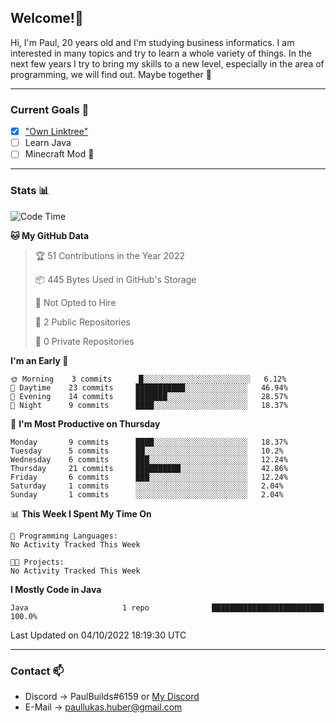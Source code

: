 ## Welcome!👋

Hi, I'm Paul, 20 years old and I'm studying business informatics. I am interested in many topics and try to learn a whole variety of things. In the next few years I try to bring my skills to a new level, especially in the area of programming, we will find out.
Maybe together 🤙

---
### Current Goals 🥅

- [X] ["Own Linktree"](https://paul-lukashuber.de/)
- [ ] Learn Java
- [ ] Minecraft Mod 👀

---
### Stats 📊

<!--START_SECTION:waka-->
![Code Time](http://img.shields.io/badge/Code%20Time-25%20hrs%2032%20mins-blue)

**🐱 My GitHub Data** 

> 🏆 51 Contributions in the Year 2022
 > 
> 📦 445 Bytes Used in GitHub's Storage 
 > 
> 🚫 Not Opted to Hire
 > 
> 📜 2 Public Repositories 
 > 
> 🔑 0 Private Repositories  
 > 
**I'm an Early 🐤** 

```text
🌞 Morning    3 commits      █░░░░░░░░░░░░░░░░░░░░░░░░   6.12% 
🌆 Daytime    23 commits     ███████████░░░░░░░░░░░░░░   46.94% 
🌃 Evening    14 commits     ███████░░░░░░░░░░░░░░░░░░   28.57% 
🌙 Night      9 commits      ████░░░░░░░░░░░░░░░░░░░░░   18.37%

```
📅 **I'm Most Productive on Thursday** 

```text
Monday       9 commits      ████░░░░░░░░░░░░░░░░░░░░░   18.37% 
Tuesday      5 commits      ██░░░░░░░░░░░░░░░░░░░░░░░   10.2% 
Wednesday    6 commits      ███░░░░░░░░░░░░░░░░░░░░░░   12.24% 
Thursday     21 commits     ██████████░░░░░░░░░░░░░░░   42.86% 
Friday       6 commits      ███░░░░░░░░░░░░░░░░░░░░░░   12.24% 
Saturday     1 commits      ░░░░░░░░░░░░░░░░░░░░░░░░░   2.04% 
Sunday       1 commits      ░░░░░░░░░░░░░░░░░░░░░░░░░   2.04%

```


📊 **This Week I Spent My Time On** 

```text
💬 Programming Languages: 
No Activity Tracked This Week

🐱‍💻 Projects: 
No Activity Tracked This Week

```

**I Mostly Code in Java** 

```text
Java                     1 repo              █████████████████████████   100.0%

```



 Last Updated on 04/10/2022 18:19:30 UTC
<!--END_SECTION:waka-->

---
### Contact 📫

* Discord -> PaulBuilds#6159 or [My Discord](https://discord.gg/7kq6UnB)
* E-Mail -> paullukas.huber@gmail.com

